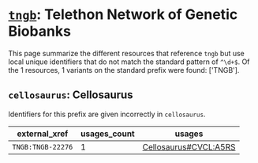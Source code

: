 # [`tngb`](https://bioregistry.io/tngb): Telethon Network of Genetic Biobanks

This page summarize the different resources that reference `tngb`
but use local unique identifiers that do not match the standard pattern of
`^\d+$`. Of the 1 resources,
1 variants on the standard prefix were found: ['TNGB'].

## `cellosaurus`: Cellosaurus

Identifiers for this prefix are given incorrectly in `cellosaurus`.

| external_xref     |   usages_count | usages                                                                        |
|-------------------|----------------|-------------------------------------------------------------------------------|
| `TNGB:TNGB-22276` |              1 | [Cellosaurus#CVCL:A5RS](http://purl.obolibrary.org/obo/Cellosaurus#CVCL_A5RS) |

